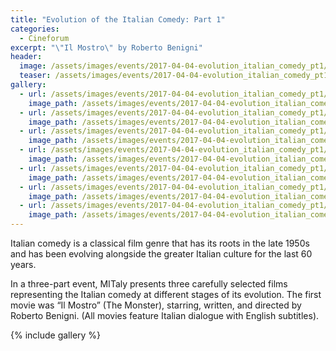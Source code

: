 ```yaml
---
title: "Evolution of the Italian Comedy: Part 1"
categories:
  - Cineforum
excerpt: "\"Il Mostro\" by Roberto Benigni"
header:
  image: /assets/images/events/2017-04-04-evolution_italian_comedy_pt1/header.jpg
  teaser: /assets/images/events/2017-04-04-evolution_italian_comedy_pt1/header.jpg
gallery:
  - url: /assets/images/events/2017-04-04-evolution_italian_comedy_pt1/img1.jpg
    image_path: /assets/images/events/2017-04-04-evolution_italian_comedy_pt1/img1.jpg
  - url: /assets/images/events/2017-04-04-evolution_italian_comedy_pt1/img2.jpg
    image_path: /assets/images/events/2017-04-04-evolution_italian_comedy_pt1/img2.jpg
  - url: /assets/images/events/2017-04-04-evolution_italian_comedy_pt1/img3.jpg
    image_path: /assets/images/events/2017-04-04-evolution_italian_comedy_pt1/img3.jpg
  - url: /assets/images/events/2017-04-04-evolution_italian_comedy_pt1/img4.jpg
    image_path: /assets/images/events/2017-04-04-evolution_italian_comedy_pt1/img4.jpg
  - url: /assets/images/events/2017-04-04-evolution_italian_comedy_pt1/img5.jpg
    image_path: /assets/images/events/2017-04-04-evolution_italian_comedy_pt1/img5.jpg
  - url: /assets/images/events/2017-04-04-evolution_italian_comedy_pt1/img6.jpg
    image_path: /assets/images/events/2017-04-04-evolution_italian_comedy_pt1/img6.jpg
  - url: /assets/images/events/2017-04-04-evolution_italian_comedy_pt1/img7.jpg
    image_path: /assets/images/events/2017-04-04-evolution_italian_comedy_pt1/img7.jpg
---
```


Italian comedy is a classical film genre that has its roots in the late 1950s and has been evolving alongside the greater Italian culture for the last 60 years.

In a three-part event, MITaly presents three carefully selected films representing the Italian comedy at different stages of its evolution. The first movie was “Il Mostro” (The Monster), starring, written, and directed by Roberto Benigni. (All movies feature Italian dialogue with English subtitles).


{% include gallery %}
